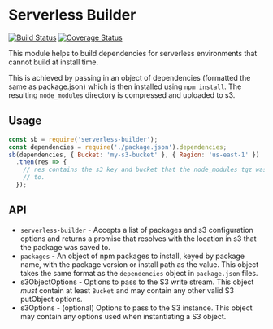 # Serverless Builder

[![Build Status](https://travis-ci.org/elliotttf/serverless-builder.svg?branch=master)](https://travis-ci.org/elliotttf/serverless-builder)
[![Coverage Status](https://coveralls.io/repos/github/elliotttf/serverless-builder/badge.svg?branch=master)](https://coveralls.io/github/elliotttf/serverless-builder?branch=master)

This module helps to build dependencies for serverless environments that cannot
build at install time.

This is achieved by passing in an object of dependencies (formatted the same as package.json)
which is then installed using `npm install`. The resulting `node_modules` directory is
compressed and uploaded to s3.

## Usage

```javascript
const sb = require('serverless-builder');
const dependencies = require('./package.json').dependencies;
sb(dependencies, { Bucket: 'my-s3-bucket' }, { Region: 'us-east-1' })
  .then(res => {
    // res contains the s3 key and bucket that the node_modules tgz was uploaded
    // to.
  });
```

## API

* `serverless-builder` - Accepts a list of packages and s3 configuration options
  and returns a promise that resolves with the location in s3 that the package
  was saved to.
 * `packages` - An object of npm packages to install, keyed by package name,
   with the package version or install path as the value. This object takes the
   same format as the `dependencies` object in `package.json` files.
 * s3ObjectOptions - Options to pass to the S3 write stream. This object
   _must_ contain at least `Bucket` and may contain any other valid S3 putObject
   options.
 * s3Options - (optional) Options to pass to the S3 instance. This object may
   contain any options used when instantiating a S3 object.

